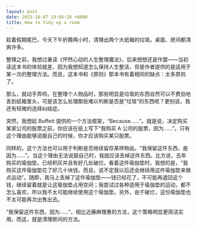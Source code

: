 ```yaml
---
layout: post
date: 2025-10-07 19:04:28 +0800
title: How to tidy up a room
---
```


趁着假期尾巴，今天下午折腾两小时，清理出两个大纸箱的垃圾。桌面、房间都清爽许多。

整理之前，我想过重读《怦然心动的人生整理魔法》，后来想想还是作罢——当初读这本书的体验就差，因为我想知道怎么保持人生整洁，但是作者提供的是适用于某一次的整理方法。而且，这本书和《原则》那本书有着相同的缺点：太多原则了。

那么，就动手弄呗。在整理个人物品时，那些明显是垃圾的东西自然可以不费劲地丢到纸箱里头，可是该怎么处理那些难以判断是否是“垃圾”的东西呢？更别说，我还有轻微的选择纠结症。

突然，我想起 Buffett 提供的一个方法框架，“Because……”。就是说，决定购买某家公司的股票之前，你应该在纸上写下“我购买 A 公司的股票，因为……”。只有这个理由能够说服自己的时候，你才应该购买某只股票。

同样的，这个方法也可以用于判断是否继续留存某样物品。“我保留这件东西，是因为……”。当这个理由无法说服自己时，我就应该丢掉这件东西。比方说，去年购买的瑜伽垫，已经积灰并且有好几处破烂。看着这件瑜伽垫时，我想的是，“我购买这件瑜伽垫花了好几十块钱。而且，说不定我以后还会继续用这件瑜伽垫来做点运动”。随即，我马上丢掉了这件瑜伽垫——钱已经花了，不可能再退回这个钱，继续留着就是让这瑜伽垫占用空间；我尝试过各种适用于瑜伽垫的运动，都不怎么喜欢，所以我不太可能继续使用这个瑜伽垫。另外，由于破烂，这份瑜伽垫也不太可能再次出售出去。

“我保留这件东西，因为……”，相比近藤麻理惠的方法，这个策略明显更简洁实用。而这，就是清理房间的方法。


